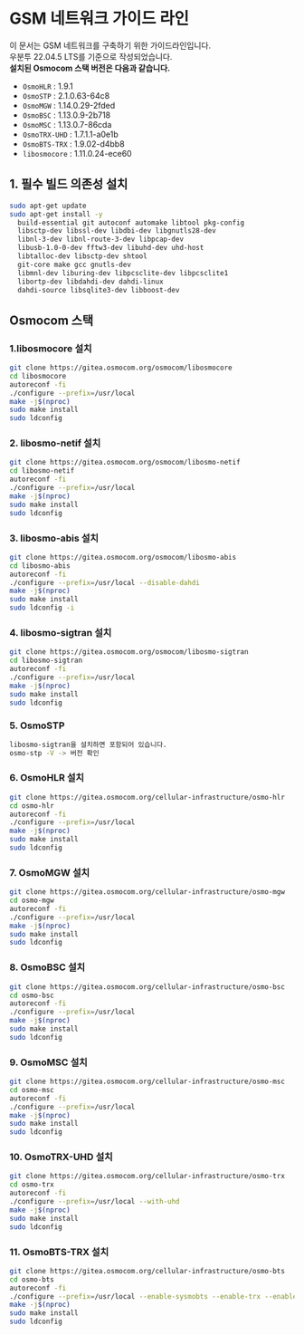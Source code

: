 # GSM 네트워크 가이드 라인
이 문서는 GSM 네트워크를 구축하기 위한 가이드라인입니다. \
우분투 22.04.5 LTS를 기준으로 작성되었습니다. \
**설치된 Osmocom 스택 버전은 다음과 같습니다.**
- `OsmoHLR` : 1.9.1 
- `OsmoSTP` : 2.1.0.63-64c8 
- `OsmoMGW` : 1.14.0.29-2fded 
- `OsmoBSC` : 1.13.0.9-2b718 
- `OsmoMSC` : 1.13.0.7-86cda 
- `OsmoTRX-UHD` : 1.7.1.1-a0e1b 
- `OsmoBTS-TRX` : 1.9.02-d4bb8 
- `libosmocore` : 1.11.0.24-ece60

## 1. 필수 빌드 의존성 설치
```bash
sudo apt-get update
sudo apt-get install -y 
  build-essential git autoconf automake libtool pkg-config 
  libsctp-dev libssl-dev libdbi-dev libgnutls28-dev 
  libnl-3-dev libnl-route-3-dev libpcap-dev 
  libusb-1.0-0-dev fftw3-dev libuhd-dev uhd-host 
  libtalloc-dev libsctp-dev shtool 
  git-core make gcc gnutls-dev 
  libmnl-dev liburing-dev libpcsclite-dev libpcsclite1 
  libortp-dev libdahdi-dev dahdi-linux
  dahdi-source libsqlite3-dev libboost-dev 
```
## Osmocom 스택
### 1.libosmocore 설치
```bash
git clone https://gitea.osmocom.org/osmocom/libosmocore
cd libosmocore
autoreconf -fi
./configure --prefix=/usr/local
make -j$(nproc)
sudo make install
sudo ldconfig
```

### 2. libosmo-netif 설치
```bash
git clone https://gitea.osmocom.org/osmocom/libosmo-netif
cd libosmo-netif
autoreconf -fi
./configure --prefix=/usr/local
make -j$(nproc)
sudo make install
sudo ldconfig
```

### 3. libosmo-abis 설치
```bash
git clone https://gitea.osmocom.org/osmocom/libosmo-abis
cd libosmo-abis
autoreconf -fi
./configure --prefix=/usr/local --disable-dahdi
make -j$(nproc)
sudo make install
sudo ldconfig -i

```

### 4. libosmo-sigtran 설치
```bash
git clone https://gitea.osmocom.org/osmocom/libosmo-sigtran
cd libosmo-sigtran
autoreconf -fi
./configure --prefix=/usr/local
make -j$(nproc)
sudo make install
sudo ldconfig
```

### 5. OsmoSTP
```bash
libosmo-sigtran을 설치하면 포함되어 있습니다.
osmo-stp -V -> 버전 확인
```

### 6. OsmoHLR 설치
```bash
git clone https://gitea.osmocom.org/cellular-infrastructure/osmo-hlr
cd osmo-hlr
autoreconf -fi
./configure --prefix=/usr/local
make -j$(nproc)
sudo make install
sudo ldconfig
```


### 7. OsmoMGW 설치
```bash
git clone https://gitea.osmocom.org/cellular-infrastructure/osmo-mgw
cd osmo-mgw
autoreconf -fi
./configure --prefix=/usr/local
make -j$(nproc)
sudo make install
sudo ldconfig
```

### 8. OsmoBSC 설치

```bash
git clone https://gitea.osmocom.org/cellular-infrastructure/osmo-bsc
cd osmo-bsc
autoreconf -fi
./configure --prefix=/usr/local
make -j$(nproc)
sudo make install
sudo ldconfig
```

### 9. OsmoMSC 설치
```bash
git clone https://gitea.osmocom.org/cellular-infrastructure/osmo-msc
cd osmo-msc
autoreconf -fi
./configure --prefix=/usr/local
make -j$(nproc)
sudo make install
sudo ldconfig
```

### 10. OsmoTRX-UHD 설치
```bash
git clone https://gitea.osmocom.org/cellular-infrastructure/osmo-trx
cd osmo-trx
autoreconf -fi
./configure --prefix=/usr/local --with-uhd 
make -j$(nproc)
sudo make install
sudo ldconfig
```

### 11. OsmoBTS-TRX 설치
```bash
git clone https://gitea.osmocom.org/cellular-infrastructure/osmo-bts
cd osmo-bts
autoreconf -fi
./configure --prefix=/usr/local --enable-sysmobts --enable-trx --enable-shared
make -j$(nproc)
sudo make install
sudo ldconfig
```